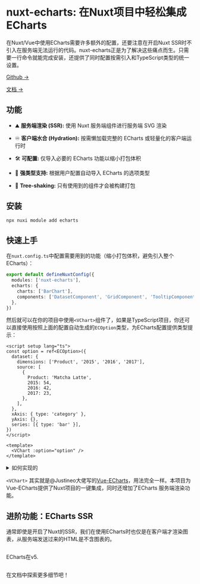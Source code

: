 # nuxt-echarts: 在Nuxt项目中轻松集成ECharts

在Nuxt/Vue中使用ECharts需要许多额外的配置，还要注意在开启Nuxt SSR时不引入在服务端无法运行的代码。nuxt-echarts正是为了解决这些痛点而生。只需要一行命令就能完成安装，还提供了同时配置按需引入和TypeScript类型的统一设置。

[Github →](https://github.com/kingyue737/nuxt-echarts)

[文档 ->](https://echarts.nuxt.dev)

## 功能

- ⛰ **服务端渲染 (SSR):** 使用 Nuxt 服务端组件进行服务端 SVG 渲染

- ♾️ **客户端水合 (Hydration):** 按需懒加载完整的 ECharts 或轻量化的客户端运行时
- 🛠️ **可配置:** 仅导入必要的 ECharts 功能以缩小打包体积
- 🦾 **强类型支持:** 根据用户配置自动导入 ECharts 的选项类型
- 🌲 **Tree-shaking:** 只有使用到的组件才会被构建打包

## 安装

```bash
npx nuxi module add echarts
```

## 快速上手

在`nuxt.config.ts`中配置需要用到的功能（缩小打包体积，避免引入整个ECharts）：

```ts [nuxt.config.ts]
export default defineNuxtConfig({
  modules: ['nuxt-echarts'],
  echarts: {
    charts: ['BarChart'],
    components: ['DatasetComponent', 'GridComponent', 'TooltipComponent'],
  },
})
```

然后就可以在你的项目中使用`<VChart>`组件了，如果是TypeScript项目，你还可以直接使用按照上面的配置自动生成的`ECOption`类型，为ECharts配置提供类型提示：

```vue [app/components/example.vue]
<script setup lang="ts">
const option = ref<ECOption>({
  dataset: {
    dimensions: ['Product', '2015', '2016', '2017'],
    source: [
      {
        Product: 'Matcha Latte',
        2015: 54,
        2016: 42,
        2017: 23,
      },
    ],
  },
  xAxis: { type: 'category' },
  yAxis: {},
  series: [{ type: 'bar' }],
})
</script>

<template>
  <VChart :option="option" />
</template>
```

<details>
  <summary>如何实现的</summary>
  
  nuxt-echarts 会根据你在`nuxt.config.ts`中的配置自动生成下面两个文件，自动引入到项目中:

  ```ts [app/.nuxt/echarts.mjs]
  import { use } from 'echarts/core'
  import { SVGRenderer } from 'echarts/renderers'
  import { BarChart } from 'echarts/charts'
  import {
    DatasetComponent,
    GridComponent,
    TooltipComponent,
  } from 'echarts/components'

  use([
    SVGRenderer,
    BarChart,
    DatasetComponent,
    GridComponent,
    TooltipComponent,
  ])
  ```

  ```ts [app/.nuxt/types/nuxt-echarts.d.ts]
  // Generated by nuxt-echarts

  import type { ComposeOption } from 'echarts/core'
  import type { BarSeriesOption } from 'echarts/charts'
  import type {
    DatasetComponentOption,
    GridComponentOption,
    TooltipComponentOption,
  } from 'echarts/components'

  declare global {
    export type ECOption = ComposeOption<
      | BarSeriesOption
      | DatasetComponentOption
      | GridComponentOption
      | TooltipComponentOption
    >
  }

  export {}
  ```

</details>


`<VChart>` 其实就是@Justineo大佬写的[Vue-ECharts](https://github.com/ecomfe/vue-echarts)，用法完全一样。本项目为Vue-ECharts提供了Nuxt项目的一键集成，同时还增加了ECharts 服务端渲染功能。

## 进阶功能：ECharts SSR

通常即使是开启了Nuxt的SSR，我们在使用ECharts时也仅是在客户端才渲染图表，从服务端发送过来的HTML是不含图表的。

![]()

ECharts在v5.

![]()

在文档中探索更多细节吧！
